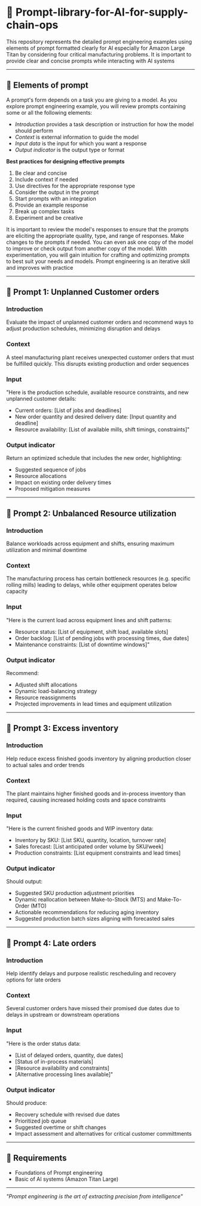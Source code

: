 # 🦢 Prompt-library-for-AI-for-supply-chain-ops
This repository represents the detailed prompt engineering examples using elements of prompt formatted clearly for AI especially for Amazon Large Titan by considering four critical manufacturing problems. It is important to provide clear and concise prompts while interacting with AI systems

---

## 🦑 Elements of prompt
A prompt's form depends on a task you are giving to a model. As you explore prompt engineering example, you will review prompts containing some or all the following elements:
- *Introduction* provides a task description or instruction for how the model should perform
- *Context* is external information to guide the model
- *Input data* is the input for which you want a response
- *Output indicator* is the output type or format

**Best practices for designing effective prompts**
1. Be clear and concise
2. Include context if needed
3. Use directives for the appropriate response type
4. Consider the output in the prompt
5. Start prompts with an integration
6. Provide an example response
7. Break up complex tasks
8. Experiment and be creative

It is important to review the model's responses to ensure that the prompts are eliciting the appropriate quality, type, and range of responses. Make changes to the prompts if needed. You can even ask one copy of the model to improve or check output from another copy of the model. With experimentation, you will gain intuition for crafting and optimizing prompts to best suit your needs and models. Prompt engineering is an iterative skill and improves with practice

---

## 🦋 Prompt 1: Unplanned Customer orders

### Introduction
Evaluate the impact of unplanned customer orders and recommend ways to adjust production schedules, minimizing disruption and delays

### Context
A steel manufacturing plant receives unexpected customer orders that must be fulfilled quickly. This disrupts existing production and order sequences

### Input
"Here is the production schedule, available resource constraints, and new unplanned customer details:
- Current orders: [List of jobs and deadlines]
- New order quantity and desired delivery date: [Input quantity and deadline]
- Resource availability: [List of available mills, shift timings, constraints]"

### Output indicator
Return an optimized schedule that includes the new order, highlighting:
- Suggested sequence of jobs
- Resource allocations
- Impact on existing order delivery times
- Proposed mitigation measures

---

## 🫎 Prompt 2: Unbalanced Resource utilization

### Introduction
Balance workloads across equipment and shifts, ensuring maximum utilization and minimal downtime

### Context
The manufacturing process has certain bottleneck resources (e.g. specific rolling mills) leading to delays, while other equipment operates below capacity

### Input
"Here is the current load across equipment lines and shift patterns:
- Resource status: [List of equipment, shift load, available slots]
- Order backlog: [List of pending jobs with processing times, due dates]
- Maintenance constraints: [List of downtime windows]"

### Output indicator
Recommend:
- Adjusted shift allocations
- Dynamic load-balancing strategy
- Resource reassignments
- Projected improvements in lead times and equipment utilization

---

## 🐅 Prompt 3: Excess inventory

### Introduction
Help reduce excess finished goods inventory by aligning production closer to actual sales and order trends

### Context
The plant maintains higher finished goods and in-process inventory than required, causing increased holding costs and space constraints

### Input
"Here is the current finished goods and WIP inventory data:
- Inventory by SKU: [List SKU, quantity, location, turnover rate]
- Sales forecast: [List anticipated order volume by SKU/week]
- Production constraints: [List equipment constraints and lead times]

### Output indicator
Should output:
- Suggested SKU production adjustment priorities
- Dynamic reallocation between Make-to-Stock (MTS) and Make-To-Order (MTO)
- Actionable recommendations for reducing aging inventory
- Suggested production batch sizes aligning with forecasted sales

---

## 🐠 Prompt 4: Late orders

### Introduction
Help identify delays and purpose realistic rescheduling and recovery options for late orders

### Context
Several customer orders have missed their promised due dates due to delays in upstream or downstream operations

### Input
"Here is the order status data:
- [List of delayed orders, quantity, due dates]
- [Status of in-process materials]
- [Resource availability and constraints]
- [Alternative processing lines available]"

### Output indicator
Should produce:
- Recovery schedule with revised due dates
- Prioritized job queue
- Suggested overtime or shift changes
- Impact assessment and alternatives for critical customer committments

---

## 🐔 Requirements
- Foundations of Prompt engineering
- Basic of AI systems (Amazon Titan Large)

---

*"Prompt engineering is the art of extracting precision from intelligence"*
